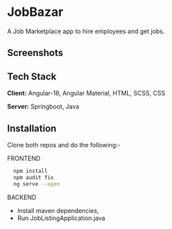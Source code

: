 
# JobBazar
A Job Marketplace app to hire employees and get jobs.


## Screenshots




## Tech Stack

**Client:** Angular-18, Angular Material, HTML, SCSS, CSS  

**Server:** Springboot, Java 


## Installation
Clone both repos and do the following:-

FRONTEND
```bash
  npm install
  npm audit fix
  ng serve --open
```

BACKEND
-  Install maven dependencies,
-  Run JobListingApplication.java
    